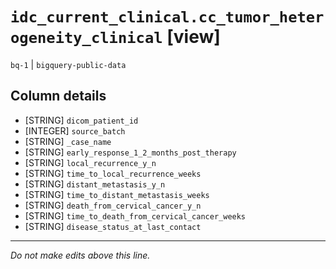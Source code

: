 # `idc_current_clinical.cc_tumor_heterogeneity_clinical` [view]
`bq-1` | `bigquery-public-data`

## Column details
* [STRING]    `dicom_patient_id`
* [INTEGER]   `source_batch`
* [STRING]    `_case_name`
* [STRING]    `early_response_1_2_months_post_therapy`
* [STRING]    `local_recurrence_y_n`
* [STRING]    `time_to_local_recurrence_weeks`
* [STRING]    `distant_metastasis_y_n`
* [STRING]    `time_to_distant_metastasis_weeks`
* [STRING]    `death_from_cervical_cancer_y_n`
* [STRING]    `time_to_death_from_cervical_cancer_weeks`
* [STRING]    `disease_status_at_last_contact`

-------------------------------------------------------------------------------
*Do not make edits above this line.*
